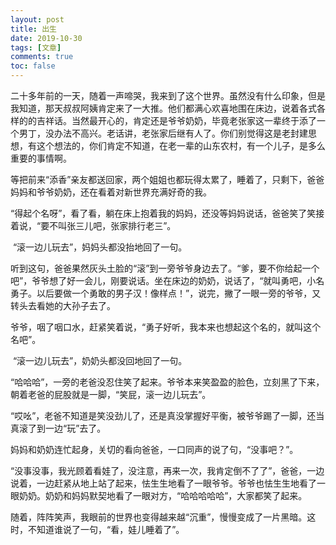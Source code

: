 ```yaml
---
layout: post
title: 出生
date: 2019-10-30
tags: [文章]
comments: true
toc: false
---
```


​	二十多年前的一天，随着一声啼哭，我来到了这个世界。虽然没有什么印象，但是我知道，那天叔叔阿姨肯定来了一大推。他们都满心欢喜地围在床边，说着各式各样的的吉祥话。当然最开心的，肯定还是爷爷奶奶，毕竟老张家这一辈终于添了一个男丁，没办法不高兴。老话讲，老张家后继有人了。你们别觉得这是老封建思想，有这个想法的，你们肯定不知道，在老一辈的山东农村，有一个儿子，是多么重要的事情啊。

​	等把前来“添香”亲友都送回家，两个姐姐也都玩得太累了，睡着了，只剩下，爸爸妈妈和爷爷奶奶，还在看着对新世界充满好奇的我。

​	“得起个名呀”，看了看，躺在床上抱着我的妈妈，还没等妈妈说话，爸爸笑了笑接着说，“要不叫张三儿吧，张家排行老三”。

​	“滚一边儿玩去”，妈妈头都没抬地回了一句。

​	听到这句，爸爸果然灰头土脸的“滚”到一旁爷爷身边去了。“爹，要不你给起一个吧”，爷爷想了好一会儿，刚要说话。坐在床边的奶奶，说话了，“就叫勇吧，小名勇子。以后要做一个勇敢的男子汉！像样点！”，说完，撇了一眼一旁的爷爷，又转头去看她的大孙子去了。

​	爷爷，咽了咽口水，赶紧笑着说，“勇子好听，我本来也想起这个名的，就叫这个名吧”。

​	“滚一边儿玩去”，奶奶头都没回地回了一句。

​	“哈哈哈”，一旁的老爸没忍住笑了起来。爷爷本来笑盈盈的脸色，立刻黑了下来，朝着老爸的屁股就是一脚，“笑屁，滚一边儿玩去”。

​	“哎吆”，老爸不知道是笑没劲儿了，还是真没掌握好平衡，被爷爷踢了一脚，还当真滚了到一边“玩”去了。

​	妈妈和奶奶连忙起身，关切的看向爸爸，一口同声的说了句，“没事吧？”。

​	“没事没事，我光顾着看娃了，没注意，再来一次，我肯定倒不了了”，爸爸，一边说着，一边赶紧从地上站了起来，怯生生地看了一眼爷爷。爷爷也怯生生地看了一眼奶奶。奶奶和妈妈默契地看了一眼对方，“哈哈哈哈哈”，大家都笑了起来。

​	随着，阵阵笑声，我眼前的世界也变得越来越“沉重”，慢慢变成了一片黑暗。这时，不知道谁说了一句，“看，娃儿睡着了”。